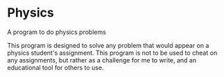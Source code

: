 # Physics
A program to do physics problems

This program is designed to solve any problem that would appear on a physics student's assignment. This program is not to be used to cheat on any assignments, but rather as a challenge for me to write, and an educational tool for others to use.
